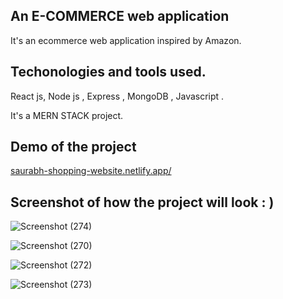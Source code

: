 ## An E-COMMERCE web application

It's an ecommerce web application inspired by Amazon.

## Techonologies and tools used.
React js, Node js , Express , MongoDB , Javascript .

 It's a MERN STACK project.
 
 
## Demo of the project 

[saurabh-shopping-website.netlify.app/](https://saurabh-shopping-website.netlify.app/)


## Screenshot of how the project will look : )



![Screenshot (274)](https://user-images.githubusercontent.com/109866847/230704874-af304a59-18e9-4c13-8888-2a7b5badffa3.png)



![Screenshot (270)](https://user-images.githubusercontent.com/109866847/230704633-b2e848d8-8e9d-4f78-b4cd-979a86062ba5.png)



![Screenshot (272)](https://user-images.githubusercontent.com/109866847/230704637-1d5a9649-5b2e-46d5-87b5-94b2e9cee3b0.png)


![Screenshot (273)](https://user-images.githubusercontent.com/109866847/230704638-269261b8-ae83-459b-b8ea-0ad94da63605.png)
